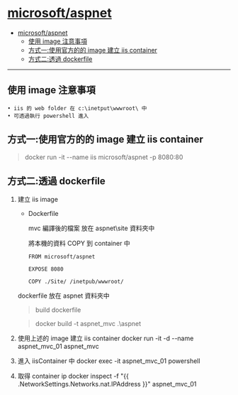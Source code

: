 # [microsoft/aspnet](https://hub.docker.com/r/microsoft/aspnet/)

- [microsoft/aspnet](#microsoftaspnet)
  - [使用 image 注意事項](#%e4%bd%bf%e7%94%a8-image-%e6%b3%a8%e6%84%8f%e4%ba%8b%e9%a0%85)
  - [方式一:使用官方的的 image 建立 iis container](#%e6%96%b9%e5%bc%8f%e4%b8%80%e4%bd%bf%e7%94%a8%e5%ae%98%e6%96%b9%e7%9a%84%e7%9a%84-image-%e5%bb%ba%e7%ab%8b-iis-container)
  - [方式二:透過 dockerfile](#%e6%96%b9%e5%bc%8f%e4%ba%8c%e9%80%8f%e9%81%8e-dockerfile)

---

## 使用 image 注意事項

    • iis 的 web folder 在 c:\inetput\wwwroot\ 中
    • 可透過執行 powershell 進入

## 方式一:使用官方的的 image 建立 iis container

> docker run -it --name iis microsoft/aspnet -p 8080:80

## 方式二:透過 dockerfile

1.  建立 iis image

    - Dockerfile

      mvc 編譯後的檔案 放在 aspnet\site 資料夾中

      將本機的資料 COPY 到 container 中

      ```docker
      FROM microsoft/aspnet

      EXPOSE 8080

      COPY ./Site/ /inetpub/wwwroot/
      ```

    dockerfile 放在 aspnet 資料夾中

    > build dockerfile 
    
    > docker build -t aspnet_mvc .\aspnet

1.  使用上述的 image 建立 iis container
    docker run -it -d --name aspnet_mvc_01 aspnet_mvc

1.  進入 iisContainer 中
    docker exec -it aspnet_mvc_01 powershell

1.  取得 container ip
    docker inspect -f "{{ .NetworkSettings.Networks.nat.IPAddress }}" aspnet_mvc_01
